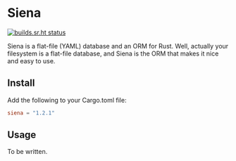 # Siena

[![builds.sr.ht status](https://builds.sr.ht/~asko/siena/commits/master/tests.yml.svg)](https://builds.sr.ht/~asko/siena/commits/master/tests.yml?)

Siena is a flat-file (YAML) database and an ORM for Rust. Well, actually your filesystem is a flat-file database, and Siena is the ORM that makes it nice and easy to use.

## Install

Add the following to your Cargo.toml file:
```TOML
siena = "1.2.1"
```

## Usage

To be written.
